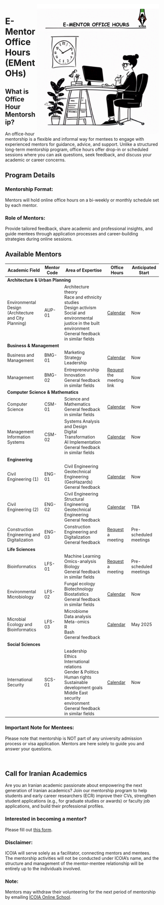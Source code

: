 <img src="EMentorIcoia.png" width="400" align="right">
<h1 id="title">E-Mentor Office Hours (EMentOHs)</h1>

<p id="def">
<h2 id="def">What is Office Hour Mentorship?</h2>
An office-hour mentorship is a flexible and informal way for mentees to engage with experienced mentors for guidance, advice, and support. Unlike a structured long-term mentorship program, office hours offer drop-in or scheduled sessions where you can ask questions, seek feedback, and discuss your academic or career concerns.
</p>

<h2 id="details">Program Details</h2>
<p id="format">
<h3 id="format">Mentorship Format:</h3> Mentors will hold online office hours on a bi-weekly or monthly schedule set by each mentor.
</p>  
<p id="role">
<h3 id="role">Role of Mentors:</h3> Provide tailored feedback, share academic and professional insights, and guide mentees through application processes and career-building strategies during online sessions.
</p>

<h2 id="avail">Available Mentors</h2>

<table>
  <thead>
    <tr>
      <th>Academic Field</th>
      <th>Mentor Code</th>
      <th>Area of Expertise</th>
      <th>Office Hours</th>
      <th>Anticipated Start</th>
    </tr>
  </thead>
  <tbody>
    <tr>
      <td colspan="5"><strong>Architecture & Urban Planning</strong></td>
    </tr>
    <tr>
      <td>Environmental Design (Architecture and City Planning)</td>
      <td>AUP-01</td>
      <td>Architecture theory<br>Race and ethnicity studies<br>Design activism<br>Social and environmental justice in the built environment<br>General feedback in similar fields</td>
      <td><a href="https://calendar.google.com/calendar/embed?src=27d647f9ebb4e1a4584024d4466544f51ed923315e7d39cba25e37ee4897da15%40group.calendar.google.com&ctz=Asia%2FTehran">Calendar</a></td>
      <td>Now</td>
    </tr>
    <tr>
      <td colspan="5"><strong>Business & Management</strong></td>
    </tr>
    <tr>
      <td>Business and Management</td>
      <td>BMG-01</td>
      <td>Marketing<br>Strategy<br>Leadership</td>
      <td><a href="https://calendar.google.com/calendar/embed?src=90975d2636ae55b0541d8243262c9a751a88772027307e20d16bf04497e4df09%40group.calendar.google.com&ctz=Asia%2FTehran">Calendar</a></td>
      <td>Now</td>
    </tr>
    <tr>
      <td>Management</td>
      <td>BMG-02</td>
      <td>Entrepreneurship<br>Innovation<br>General feedback in similar fields</td>
      <td><a href="mailto:icoia.onlineschool@gmail.com">Request</a> the meeting link</td>
      <td>Now</td>
    </tr>
    <tr>
      <td colspan="5"><strong>Computer Science & Mathematics</strong></td>
    </tr>
    <tr>
      <td>Computer Science</td>
      <td>CSM-01</td>
      <td>Science and Mathematics<br>General feedback in similar fields</td>
      <td><a href="https://calendar.google.com/calendar/embed?src=1373771b8eceaa3985646dcea580b3310dc2523bdaa5bb1133f10496830426ed%40group.calendar.google.com&ctz=Asia%2FTehran">Calendar</a></td>
      <td>Now</td>
    </tr>
    <tr>
      <td>Management Information Systems</td>
      <td>CSM-02</td>
      <td>Systems Analysis and Design<br>Digital Transformation<br>AI Implementation<br>General feedback in similar fields</td>
      <td><a href="https://calendar.google.com/calendar/embed?src=8cab5d0bf28494fe95bef64ffe50ed018520000723d451c02e8c2be40c04e8ae%40group.calendar.google.com&ctz=Asia%2FTehran">Calendar</a></td>
      <td>Now</td>
    </tr>
    <tr>
      <td colspan="5"><strong>Engineering</strong></td>
    </tr>
    <tr>
      <td>Civil Engineering (1)</td>
      <td>ENG-01</td>
      <td>Civil Engineering<br>Geotechnical Engineering (GeoHazards)<br>General feedback</td>
      <td><a href="https://calendar.google.com/calendar/embed?src=43c4415f828fd44fc9e484233ea0fa7721e5175df9c3a85d06074b2bbb27c967%40group.calendar.google.com&ctz=Asia%2FTehran">Calendar</a></td>
      <td>Now</td>
    </tr>
    <tr>
      <td>Civil Engineering (2)</td>
      <td>ENG-02</td>
      <td>Civil Engineering<br>Structural Engineering<br>Geotechnical Engineering<br>General feedback</td>
      <td><a href="https://calendar.google.com/calendar/embed?src=3a54587f746c9b493feb5ead8a50437e32b507a7aa29cb9ceab2ed7d7e2f9694%40group.calendar.google.com&ctz=Asia%2FTehran">Calendar</a></td>
      <td>TBA</td>
    </tr>
    <tr>
      <td>Construction Engineering and Digitalization</td>
      <td>ENG-03</td>
      <td>Construction Engineering and Digitalization<br>General feedback</td>
      <td><a href="mailto:icoia.onlineschool@gmail.com">Request</a> a meeting</td>
      <td>Pre-scheduled meetings</td>
    </tr>
    <tr>
      <td colspan="5"><strong>Life Sciences</strong></td>
    </tr>
    <tr>
      <td>Bioinformatics</td>
      <td>LFS-01</td>
      <td>Machine Learning<br>Omics-analysis<br>Biology<br>General feedback in similar fields</td>
      <td><a href="https://calendly.com/kianoosh-ng">Request</a> a meeting</td>
      <td>Pre-scheduled meetings</td>
    </tr>
    <tr>
      <td>Environmental Microbiology</td>
      <td>LFS-02</td>
      <td>Fungal ecology<br>Biotechnology<br>Biostatistics<br>General feedback in similar fields</td>
      <td><a href="https://calendar.google.com/calendar/embed?src=704b4476c2d9a3bf04b98ff6090c7daec315b278afdeca8f44d108ed390c167d%40group.calendar.google.com&ctz=Asia%2FTehran">Calendar</a></td>
      <td>Now</td>
    </tr>
    <tr>
      <td>Microbial Ecology and Bioinformatics</td>
      <td>LFS-03</td>
      <td>Microbiome<br>Data analysis<br>Meta-omics<br>R<br>Bash<br>General feedback</td>
      <td><a href= "https://calendar.google.com/calendar/embed?src=704b4476c2d9a3bf04b98ff6090c7daec315b278afdeca8f44d108ed390c167d%40group.calendar.google.com&ctz=Asia%2FTehran">Calendar</a></td>
      <td>May 2025</td>
    </tr> 
     <tr>
      <td colspan="5"><strong>Social Sciences</strong></td>
    </tr>
    <tr>
      <td>International Security</td>
      <td>SCS-01</td>
      <td>Leadership<br>Ethics<br>International relations<br>Gender & Politics<br>Human rights<br>Sustainable development goals<br>Middle East security environment<br>General feedback in similar fields</td>
      <td><a href= "https://calendar.google.com/calendar/embed?src=297019f91f7967a5c0fc2bc20c96f8e5786c38a8631ed985b4cccbf36a88742a%40group.calendar.google.com&ctz=Asia%2FTehran">Calendar</a></td> 
       <td>Now</td>    
    </tr>
  </tbody>
</table>


<p id="mentees"> 
<h3 id="imp">Important Note for Mentees:</h3> Please note that mentorship is NOT part of any university admission process or visa application. Mentors are here solely to guide you and answer your questions.
</p>

<br>
<h2 id="call">Call for Iranian Academics</h2>
<p id="callText">
Are you an Iranian academic passionate about empowering the next generation of Iranian academics? Join our mentorship program to help students and early career researchers (ECR) improve their CVs, strengthen student applications (e.g., for graduate studies or awards) or faculty job applications, and build their professional profiles.
</p>

<p id="mentor">
<h3 id="mentorText">Interested in becoming a mentor?</h3> Please fill out <a href="https://forms.gle/BxQdRLpsPhzMFyok7">this form</a>.
</p>

<p id="disclaim">
<h3 id="disText">Disclaimer:</h3> ICOIA will serve solely as a facilitator, connecting mentors and mentees. The mentorship activities will not be conducted under ICOIA’s name, and the structure and management of the mentor-mentee relationship will be entirely up to the individuals involved.
</p>
<p id="note">
<h3 id="noteText">Note:</h3> Mentors may withdraw their volunteering for the next period of mentorship by emailing <a href="mailto:{{icoia.onlineschool@gmail.com}}">ICOIA Online School</a>.
</p>
